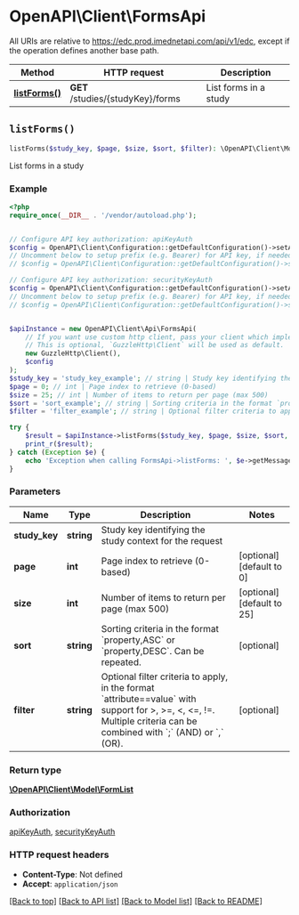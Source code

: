 # OpenAPI\Client\FormsApi

All URIs are relative to https://edc.prod.imednetapi.com/api/v1/edc, except if the operation defines another base path.

| Method | HTTP request | Description |
| ------------- | ------------- | ------------- |
| [**listForms()**](FormsApi.md#listForms) | **GET** /studies/{studyKey}/forms | List forms in a study |


## `listForms()`

```php
listForms($study_key, $page, $size, $sort, $filter): \OpenAPI\Client\Model\FormList
```

List forms in a study

### Example

```php
<?php
require_once(__DIR__ . '/vendor/autoload.php');


// Configure API key authorization: apiKeyAuth
$config = OpenAPI\Client\Configuration::getDefaultConfiguration()->setApiKey('x-api-key', 'YOUR_API_KEY');
// Uncomment below to setup prefix (e.g. Bearer) for API key, if needed
// $config = OpenAPI\Client\Configuration::getDefaultConfiguration()->setApiKeyPrefix('x-api-key', 'Bearer');

// Configure API key authorization: securityKeyAuth
$config = OpenAPI\Client\Configuration::getDefaultConfiguration()->setApiKey('x-imn-security-key', 'YOUR_API_KEY');
// Uncomment below to setup prefix (e.g. Bearer) for API key, if needed
// $config = OpenAPI\Client\Configuration::getDefaultConfiguration()->setApiKeyPrefix('x-imn-security-key', 'Bearer');


$apiInstance = new OpenAPI\Client\Api\FormsApi(
    // If you want use custom http client, pass your client which implements `GuzzleHttp\ClientInterface`.
    // This is optional, `GuzzleHttp\Client` will be used as default.
    new GuzzleHttp\Client(),
    $config
);
$study_key = 'study_key_example'; // string | Study key identifying the study context for the request
$page = 0; // int | Page index to retrieve (0-based)
$size = 25; // int | Number of items to return per page (max 500)
$sort = 'sort_example'; // string | Sorting criteria in the format `property,ASC` or `property,DESC`. Can be repeated.
$filter = 'filter_example'; // string | Optional filter criteria to apply, in the format `attribute==value` with support for >, >=, <, <=, !=. Multiple criteria can be combined with `;` (AND) or `,` (OR).

try {
    $result = $apiInstance->listForms($study_key, $page, $size, $sort, $filter);
    print_r($result);
} catch (Exception $e) {
    echo 'Exception when calling FormsApi->listForms: ', $e->getMessage(), PHP_EOL;
}
```

### Parameters

| Name | Type | Description  | Notes |
| ------------- | ------------- | ------------- | ------------- |
| **study_key** | **string**| Study key identifying the study context for the request | |
| **page** | **int**| Page index to retrieve (0-based) | [optional] [default to 0] |
| **size** | **int**| Number of items to return per page (max 500) | [optional] [default to 25] |
| **sort** | **string**| Sorting criteria in the format &#x60;property,ASC&#x60; or &#x60;property,DESC&#x60;. Can be repeated. | [optional] |
| **filter** | **string**| Optional filter criteria to apply, in the format &#x60;attribute&#x3D;&#x3D;value&#x60; with support for &gt;, &gt;&#x3D;, &lt;, &lt;&#x3D;, !&#x3D;. Multiple criteria can be combined with &#x60;;&#x60; (AND) or &#x60;,&#x60; (OR). | [optional] |

### Return type

[**\OpenAPI\Client\Model\FormList**](../Model/FormList.md)

### Authorization

[apiKeyAuth](../../README.md#apiKeyAuth), [securityKeyAuth](../../README.md#securityKeyAuth)

### HTTP request headers

- **Content-Type**: Not defined
- **Accept**: `application/json`

[[Back to top]](#) [[Back to API list]](../../README.md#endpoints)
[[Back to Model list]](../../README.md#models)
[[Back to README]](../../README.md)
